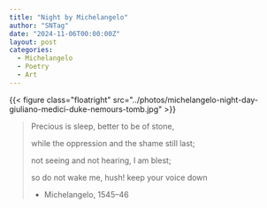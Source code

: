 ```yaml
---
title: "Night by Michelangelo"
author: "SNTag"
date: "2024-11-06T00:00:00Z"
layout: post
categories:
  - Michelangelo
  - Poetry
  - Art
---
```


{{< figure class="floatright" src="../photos/michelangelo-night-day-giuliano-medici-duke-nemours-tomb.jpg" >}}

> Precious is sleep, better to be of stone,
> 
> while the oppression and the shame still last;
> 
> not seeing and not hearing, I am blest;
> 
> so do not wake me, hush! keep your voice down
> 
> - Michelangelo, 1545–46
